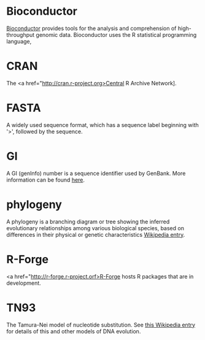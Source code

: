 # Bioconductor
<a href="http://www.bioconductor.org">Bioconductor</a> provides tools for the analysis and comprehension of high-throughput genomic data. Bioconductor uses the R statistical programming language,

# CRAN
The <a href="http://cran.r-project.org>Central R Archive Network]</a>.

# FASTA
A widely used sequence format, which has a sequence label beginning with '>', followed by the sequence.

# GI
A GI (genInfo) number is a sequence identifier used by GenBank. More information can be found <a href="http://www.ncbi.nlm.nih.gov/Sitemap/sequenceIDs.html">here</a>.

# phylogeny
A phylogeny is a branching diagram or tree showing the inferred evolutionary relationships among various biological species, based on differences in their physical or genetic characteristics <a href="http://en.wikipedia.org/wiki/Phylogenetic_tree">Wikipedia entry</a>.

# R-Forge
<a href="http://r-forge.r-project.orf>R-Forge</a> hosts R packages that are in development.

# TN93
The Tamura-Nei model of nucleotide substitution. See <a href="http://en.wikipedia.org/wiki/Models_of_DNA_evolution">this Wikipedia entry</a> for details of this and other models of DNA evolution.
